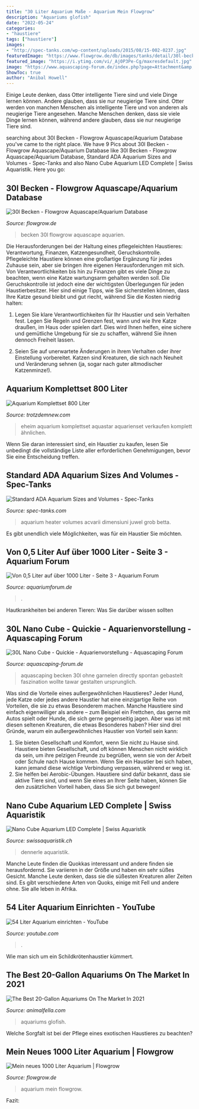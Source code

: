 ```yaml
---
title: "30 Liter Aquarium Maße - Aquarium Mein Flowgrow"
description: "Aquariums glofish"
date: "2022-05-24"
categories:
- "haustiere"
tags: ["haustiere"]
images:
- "http://spec-tanks.com/wp-content/uploads/2015/08/15-002-0237.jpg"
featuredImage: "https://www.flowgrow.de/db/images/tanks/detail/30l-becken-5d33980505098.jpg"
featured_image: "https://i.ytimg.com/vi/_Aj0P3Pe-Cg/maxresdefault.jpg"
image: "https://www.aquascaping-forum.de/index.php?page=Attachment&amp;attachmentID=5043"
ShowToc: true
author: "Anibal Howell"
---
```



Einige Leute denken, dass Otter intelligente Tiere sind und viele Dinge lernen können. Andere glauben, dass sie nur neugierige Tiere sind.
Otter werden von manchen Menschen als intelligente Tiere und von anderen als neugierige Tiere angesehen. Manche Menschen denken, dass sie viele Dinge lernen können, während andere glauben, dass sie nur neugierige Tiere sind.

	

		
searching about 30l Becken - Flowgrow Aquascape/Aquarium Database you've came to the right place. We have 9 Pics about 30l Becken - Flowgrow Aquascape/Aquarium Database like 30l Becken - Flowgrow Aquascape/Aquarium Database, Standard ADA Aquarium Sizes and Volumes - Spec-Tanks and also Nano Cube Aquarium LED Complete | Swiss Aquaristik. Here you go:
		
    
## 30l Becken - Flowgrow Aquascape/Aquarium Database

<img loading=lazy src="https://www.flowgrow.de/db/images/tanks/detail/30l-becken-5d33980505098.jpg" onerror="this.onerror=null;this.src='https://tse4.mm.bing.net/th?id=OIP.kiDcsvy1mGTsU4D5lt2PlgHaFi&amp;pid=15.1';" alt="30l Becken - Flowgrow Aquascape/Aquarium Database">

_Source: flowgrow.de_

>becken 30l flowgrow aquascape aquarien. 

	

Die Herausforderungen bei der Haltung eines pflegeleichten Haustieres: Verantwortung, Finanzen, Katzengesundheit, Geruchskontrolle.
Pflegeleichte Haustiere können eine großartige Ergänzung für jedes Zuhause sein, aber sie bringen ihre eigenen Herausforderungen mit sich. Von Verantwortlichkeiten bis hin zu Finanzen gibt es viele Dinge zu beachten, wenn eine Katze wartungsarm gehalten werden soll. Die Geruchskontrolle ist jedoch eine der wichtigsten Überlegungen für jeden Haustierbesitzer. Hier sind einige Tipps, wie Sie sicherstellen können, dass Ihre Katze gesund bleibt und gut riecht, während Sie die Kosten niedrig halten:
1. Legen Sie klare Verantwortlichkeiten für Ihr Haustier und sein Verhalten fest. Legen Sie Regeln und Grenzen fest, wann und wie Ihre Katze draußen, im Haus oder spielen darf. Dies wird Ihnen helfen, eine sichere und gemütliche Umgebung für sie zu schaffen, während Sie ihnen dennoch Freiheit lassen.

2. Seien Sie auf unerwartete Änderungen in ihrem Verhalten oder ihrer Einstellung vorbereitet. Katzen sind Kreaturen, die sich nach Neuheit und Veränderung sehnen (ja, sogar nach guter altmodischer Katzenminze!).

    
## Aquarium Komplettset 800 Liter

<img loading=lazy src="https://trotzdemnew.com/vuy/pN1Ri3ZcA69mRkjWaCTn3AHaHa.jpg" onerror="this.onerror=null;this.src='https://tse1.mm.bing.net/th?id=OIP.gcNIEJji-Z-xEJ5l8AFtvgAAAA&amp;pid=15.1';" alt="Aquarium Komplettset 800 Liter">

_Source: trotzdemnew.com_

>eheim aquarium komplettset aquastar aquarienset verkaufen komplett ähnlichen. 

	

Wenn Sie daran interessiert sind, ein Haustier zu kaufen, lesen Sie unbedingt die vollständige Liste aller erforderlichen Genehmigungen, bevor Sie eine Entscheidung treffen.

    
## Standard ADA Aquarium Sizes And Volumes - Spec-Tanks

<img loading=lazy src="http://spec-tanks.com/wp-content/uploads/2015/08/15-002-0237.jpg" onerror="this.onerror=null;this.src='https://tse1.mm.bing.net/th?id=OIP.pCXcEf-Rtf2uRZz5pnwntwHaEP&amp;pid=15.1';" alt="Standard ADA Aquarium Sizes and Volumes - Spec-Tanks">

_Source: spec-tanks.com_

>aquarium heater volumes acvarii dimensiuni juwel grob betta. 

	

Es gibt unendlich viele Möglichkeiten, was für ein Haustier Sie möchten.

    
## Von 0,5 Liter Auf über 1000 Liter - Seite 3 - Aquarium Forum

<img loading=lazy src="https://www.aquariumforum.de/gallery/files/3/5/6/4/3/aquarium_2007-12-30_003-med.jpg" onerror="this.onerror=null;this.src='https://tse3.mm.bing.net/th?id=OIP.PjLxhs9A---3Cs4M9FzAjQHaFj&amp;pid=15.1';" alt="Von 0,5 Liter auf über 1000 Liter - Seite 3 - Aquarium Forum">

_Source: aquariumforum.de_

>. 

	

Hautkrankheiten bei anderen Tieren: Was Sie darüber wissen sollten

    
## 30L Nano Cube - Quickie - Aquarienvorstellung - Aquascaping Forum

<img loading=lazy src="https://www.aquascaping-forum.de/index.php?page=Attachment&amp;attachmentID=5043" onerror="this.onerror=null;this.src='https://tse1.mm.bing.net/th?id=OIP.fi4kwA9hk60DuiG16J0DGgHaE7&amp;pid=15.1';" alt="30L Nano Cube - Quickie - Aquarienvorstellung - Aquascaping Forum">

_Source: aquascaping-forum.de_

>aquascaping becken 30l ohne garnelen directly spontan gebastelt faszination wollte tawar gestalten ursprunglich. 

	

Was sind die Vorteile eines außergewöhnlichen Haustieres?
Jeder Hund, jede Katze oder jedes andere Haustier hat eine einzigartige Reihe von Vorteilen, die sie zu etwas Besonderem machen. Manche Haustiere sind einfach eigenwilliger als andere – zum Beispiel ein Frettchen, das gerne mit Autos spielt oder Hunde, die sich gerne gegenseitig jagen. Aber was ist mit diesen seltenen Kreaturen, die etwas Besonderes haben? Hier sind drei Gründe, warum ein außergewöhnliches Haustier von Vorteil sein kann:
1) Sie bieten Gesellschaft und Komfort, wenn Sie nicht zu Hause sind. Haustiere bieten Gesellschaft, und oft können Menschen nicht wirklich da sein, um ihre pelzigen Freunde zu begrüßen, wenn sie von der Arbeit oder Schule nach Hause kommen. Wenn Sie ein Haustier bei sich haben, kann jemand diese wichtige Verbindung verpassen, während er weg ist.
2) Sie helfen bei Aerobic-Übungen. Haustiere sind dafür bekannt, dass sie aktive Tiere sind, und wenn Sie eines an Ihrer Seite haben, können Sie den zusätzlichen Vorteil haben, dass Sie sich gut bewegen!

    
## Nano Cube Aquarium LED Complete | Swiss Aquaristik

<img loading=lazy src="https://swissaquaristik.ch/media/dennerle-nano-cube-komplett-set-aquarium.jpg" onerror="this.onerror=null;this.src='https://tse4.mm.bing.net/th?id=OIP.4Qz0mXvpPz2yF1jnwtLjrQHaHa&amp;pid=15.1';" alt="Nano Cube Aquarium LED Complete | Swiss Aquaristik">

_Source: swissaquaristik.ch_

>dennerle aquaristik. 

	

Manche Leute finden die Quokkas interessant und andere finden sie herausfordernd. Sie variieren in der Größe und haben ein sehr süßes Gesicht. Manche Leute denken, dass sie die süßesten Kreaturen aller Zeiten sind. Es gibt verschiedene Arten von Quoks, einige mit Fell und andere ohne. Sie alle leben in Afrika.

    
## 54 Liter Aquarium Einrichten - YouTube

<img loading=lazy src="https://i.ytimg.com/vi/_Aj0P3Pe-Cg/maxresdefault.jpg" onerror="this.onerror=null;this.src='https://tse3.mm.bing.net/th?id=OIP.P7CJzd4qTwA1_jmbCiyzjQHaEK&amp;pid=15.1';" alt="54 Liter Aquarium einrichten - YouTube">

_Source: youtube.com_

>. 

	

Wie man sich um ein Schildkrötenhaustier kümmert.

    
## The Best 20-Gallon Aquariums On The Market In 2021

<img loading=lazy src="https://animalfella.com/wp-content/uploads/2020/04/Best-20-Gallon-Aquariums.jpg" onerror="this.onerror=null;this.src='https://tse3.mm.bing.net/th?id=OIP.f5g78yoWBliRb1-GEO4xQAHaFj&amp;pid=15.1';" alt="The Best 20-Gallon Aquariums On The Market In 2021">

_Source: animalfella.com_

>aquariums glofish. 

	

Welche Sorgfalt ist bei der Pflege eines exotischen Haustieres zu beachten?

    
## Mein Neues 1000 Liter Aquarium | Flowgrow

<img loading=lazy src="https://www.flowgrow.de/media/img-6313.10407/full?d=1236459182" onerror="this.onerror=null;this.src='https://tse1.mm.bing.net/th?id=OIP.KsRORH0Rw3OppyjuGYeJZQHaFj&amp;pid=15.1';" alt="Mein neues 1000 Liter Aquarium | Flowgrow">

_Source: flowgrow.de_

>aquarium mein flowgrow. 

	

Fazit:

